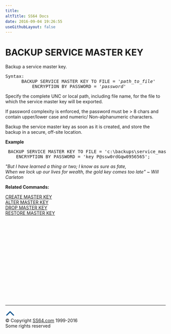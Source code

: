 ```yaml
---
title:
altTitle: SS64 Docs
date: 2016-09-04 19:26:55
useGithubLayout: false
---
```

<!-- #BeginLibraryItem "/Library/head_sql.lbi" --><!-- #EndLibraryItem --><h1>BACKUP SERVICE MASTER KEY</h1>
<p>Backup a service master key.</p>
<pre>Syntax:
      BACKUP SERVICE MASTER KEY TO FILE = '<i>path_to_file</i>'
	      ENCRYPTION BY PASSWORD = '<i>password</i>'</pre>
<p>Specify the complete UNC or local path, including file name, for the file to which the service master key will be exported.</p>
<p>If password complexity is enforced, the password must be &gt; 8 chars and contain upper/lower case and numeric/ Non-alphanumeric characters.</p>
<p>Backup the service master key as soon as it is created, and store the backup in a secure, off-site location.</p>
<p><b>Example</b></p>
<pre> BACKUP SERVICE MASTER KEY TO FILE = 'c:\backups\service_master_key'
    ENCRYPTION BY PASSWORD = 'key_P@ssw0rdGqw0956565';</pre>
<p class="quote"><i>"But I have learned a thing or two; I know as sure as fate,<br>
When we lock up our lives for wealth, the gold key comes too late" ~ Will Carleton</i></p>
<p><b>Related  Commands:</b>
</p><p>  <a href="masterkey_c.html">CREATE MASTER KEY</a><br>
<a href="masterkey_a.html">ALTER MASTER KEY</a><br>
<a href="masterkey_d.html">DROP MASTER KEY</a> <br>
<a href="masterkey_r.html">RESTORE MASTER KEY</a></p><!-- #BeginLibraryItem "/Library/foot_sql.lbi" --><p><script async="" src="//pagead2.googlesyndication.com/pagead/js/adsbygoogle.js"></script>
<!-- ss64-sql -->
<ins class="adsbygoogle" style="display:inline-block;width:300px;height:250px" data-ad-client="ca-pub-6140977852749469" data-ad-slot="6953563613"></ins>
<script>
(adsbygoogle = window.adsbygoogle || []).push({});
</script></p>
<hr>
<div id="bl" class="footer"><a href="#"><img src="../images/top.png" width="30" height="22" alt="Back to the Top"></a></div>
<div id="br" class="footer, tagline">© Copyright <a href="http://ss64.com/">SS64.com</a> 1999-2016<br>
Some rights reserved</div><!-- #EndLibraryItem -->

